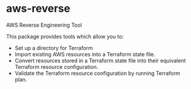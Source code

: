 # aws-reverse
AWS Reverse Engineering Tool

This package provides tools which allow you to:
* Set up a directory for Terraform
* Import existing AWS resources into a Terraform state file.
* Convert resources stored in a Terraform state file into their equivalent Terraform resource configuration.
* Validate the Terraform resource configuration by running Terraform plan.


